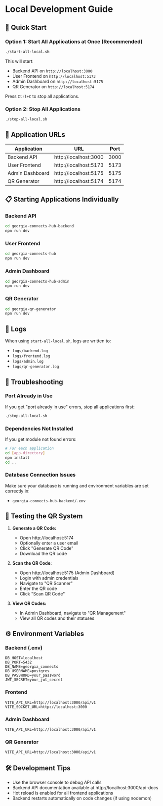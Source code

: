 # Local Development Guide

## 🚀 Quick Start

### Option 1: Start All Applications at Once (Recommended)

```bash
./start-all-local.sh
```

This will start:

- Backend API on `http://localhost:3000`
- User Frontend on `http://localhost:5173`
- Admin Dashboard on `http://localhost:5175`
- QR Generator on `http://localhost:5174`

Press `Ctrl+C` to stop all applications.

### Option 2: Stop All Applications

```bash
./stop-all-local.sh
```

## 📱 Application URLs

| Application     | URL                   | Port |
| --------------- | --------------------- | ---- |
| Backend API     | http://localhost:3000 | 3000 |
| User Frontend   | http://localhost:5173 | 5173 |
| Admin Dashboard | http://localhost:5175 | 5175 |
| QR Generator    | http://localhost:5174 | 5174 |

## 📋 Starting Applications Individually

### Backend API

```bash
cd georgia-connects-hub-backend
npm run dev
```

### User Frontend

```bash
cd georgia-connects-hub
npm run dev
```

### Admin Dashboard

```bash
cd georgia-connects-hub-admin
npm run dev
```

### QR Generator

```bash
cd georgia-qr-generator
npm run dev
```

## 📝 Logs

When using `start-all-local.sh`, logs are written to:

- `logs/backend.log`
- `logs/frontend.log`
- `logs/admin.log`
- `logs/qr-generator.log`

## 🔧 Troubleshooting

### Port Already in Use

If you get "port already in use" errors, stop all applications first:

```bash
./stop-all-local.sh
```

### Dependencies Not Installed

If you get module not found errors:

```bash
# For each application
cd [app-directory]
npm install
cd ..
```

### Database Connection Issues

Make sure your database is running and environment variables are set correctly in:

- `georgia-connects-hub-backend/.env`

## 🧪 Testing the QR System

1. **Generate a QR Code:**

   - Open http://localhost:5174
   - Optionally enter a user email
   - Click "Generate QR Code"
   - Download the QR code

2. **Scan the QR Code:**

   - Open http://localhost:5175 (Admin Dashboard)
   - Login with admin credentials
   - Navigate to "QR Scanner"
   - Enter the QR code
   - Click "Scan QR Code"

3. **View QR Codes:**
   - In Admin Dashboard, navigate to "QR Management"
   - View all QR codes and their statuses

## ⚙️ Environment Variables

### Backend (.env)

```env
DB_HOST=localhost
DB_PORT=5432
DB_NAME=georgia_connects
DB_USERNAME=postgres
DB_PASSWORD=your_password
JWT_SECRET=your_jwt_secret
```

### Frontend

```env
VITE_API_URL=http://localhost:3000/api/v1
VITE_SOCKET_URL=http://localhost:3000
```

### Admin Dashboard

```env
VITE_API_URL=http://localhost:3000/api/v1
```

### QR Generator

```env
VITE_API_URL=http://localhost:3000/api/v1
```

## 🛠️ Development Tips

- Use the browser console to debug API calls
- Backend API documentation available at http://localhost:3000/api-docs
- Hot reload is enabled for all frontend applications
- Backend restarts automatically on code changes (if using nodemon)
